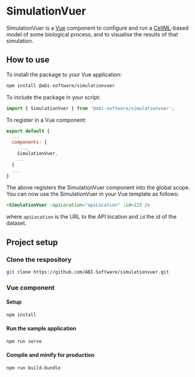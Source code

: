# SimulationVuer

SimulationVuer is a [Vue](https://vuejs.org/) component to configure and run a [CellML](https://cellml.org/)-based model of some biological process, and to visualise the results of that simulation.

## How to use

To install the package to your Vue application:

```bash
npm install @abi-software/simulationvuer
```

To include the package in your script:

```javascript
import { SimulationVuer } from '@abi-software/simulationvuer';
```

To register in a Vue component:

```javascript
export default {
  ...
  components: {
    ...,
    SimulationVuer,
    ...
  }
  ...
}
```

The above registers the SimulationVuer component into the global scope.
You can now use the SimulationVuer in your Vue template as follows:

```html
<SimulationVuer :apiLocation="apiLocation" :id=123 />
```

where `apiLocation` is the URL to the API location and `id` the id of the dataset.

## Project setup

### Clone the respository

```bash
git clone https://github.com/ABI-Software/simulationvuer.git
```

### Vue component

#### Setup

```bash
npm install
```

#### Run the sample application

```bash
npm run serve
```

#### Compile and minify for production

```bash
npm run build-bundle
```
